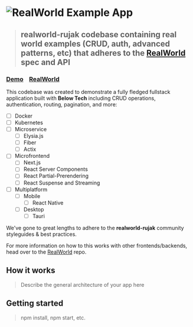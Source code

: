 # ![RealWorld Example App](logo.png)

> ## realworld-rujak codebase containing real world examples (CRUD, auth, advanced patterns, etc) that adheres to the [RealWorld](https://github.com/gothinkster/realworld) spec and API

### [Demo](https://demo.realworld.io/)&nbsp;&nbsp;&nbsp;&nbsp;[RealWorld](https://github.com/gothinkster/realworld)

This codebase was created to demonstrate a fully fledged fullstack application built with **Below Tech** including CRUD operations, authentication, routing, pagination, and more:

- [ ] Docker
- [ ] Kubernetes
- [ ] Microservice
  - [ ] Elysia.js
  - [ ] Fiber
  - [ ] Actix
- [ ] Microfrontend
  - [ ] Next.js
  - [ ] React Server Components
  - [ ] React Partial-Prerendering
  - [ ] React Suspense and Streaming
- [ ] Multiplatform
  - [ ] Mobile
    - [ ] React Native
  - [ ] Desktop
    - [ ] Tauri

We've gone to great lengths to adhere to the **realworld-rujak** community styleguides & best practices.

For more information on how to this works with other frontends/backends, head over to the [RealWorld](https://github.com/gothinkster/realworld) repo.

## How it works

> Describe the general architecture of your app here

## Getting started

> npm install, npm start, etc.
